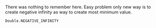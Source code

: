 There was nothing to remember here. Easy problem only new way is to create negative infinity as way to create most minimum value.

```
Double.NEGATIVE_INFINITY
```
